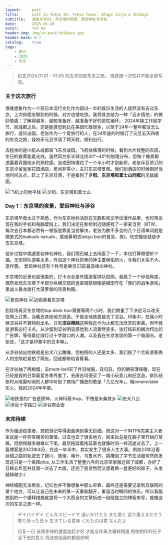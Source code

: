 ```yaml
---
layout:     post
title:      Lost in Tokyo 01: Tokyo Tower, Atago Jinja & Shibuya
subtitle:   迷失东京01：东京塔的夜景、爱宕神社与涉谷
date:       2025-01-20
autor:      Yan He
header-img: img/in-post/shibuya.jpg
header-mask: 0.7
catalog:    true
tags:
    - 旅行
    - 2025
    - 东京
---
```

> 纪念2025.01.01 - 01.05 的五天四夜东京之旅。
> 很遗憾一次性并不能全部写完。

### 关于这次旅行

很难想象作为一个将日本流行文化作为超过一半的娱乐生活的人居然没有去过东京，上次和朋友聊到的时候，对方也很吃惊。我将其总结为一种『近乡情怯』的微妙情感：了解得越多、越想准备好、越准备不好的恶性循环。
2024年换工作回字节、回成都之后，还是能感觉到比在美团忙碌很多，以至于24年一整年都没怎么旅行，遑论出国。老张作为一个爱旅行的人，在24年底的时候订了元旦五天四夜的东京之旅，我咬牙元旦节请了两天假，顺利出行。

去程坐的是川航从成都直飞东京成田。飞机快降落的时候，看到大片规整的农田，冬日的昏黄氤氲光线，虽然同为东半球北纬30°~40°的地理分布，但每个像素都透露着异国他乡的熟稔感。坐成田特慢花了一个半小时才到新桥，老张斥巨资订的东京汐留皇家花园酒店，房间非常小，主打东京塔景观。我们到酒店的时候刚好当地时间五点，赶上了东京日落，于是看到了**夕阳、东京塔和富士山同框**的无敌画面。

![飞机上的地平线](https://yanheluke.oss-cn-beijing.aliyuncs.com/9BA574EC-77CA-4AAB-A154-28DE6E01A07A_1_102_o.jpeg)
![夕阳、东京塔和富士山](https://yanheluke.oss-cn-beijing.aliyuncs.com/D8A14015-2078-460D-8B7E-1F338ECC3791_1_102_o.jpeg)

### Day 1：东京塔的夜景，爱宕神社与涉谷

东京塔毕竟太过于熟悉，作为东京地标活跃在无数影视文学动漫作品里，也时常出现在我的手机和电脑壁纸上。我们决定在新桥附近随便找了一家麦当劳（BTW，每次去日本都必然有一顿饭是靠麦当劳解决，老张为数不多会的几个日语单词就是搞笑式的makudo narudo，感谢黄明志tokyo bon的普及，笑)。吃完晚饭就徒步去东京塔。

徒步过程中偶遇爱宕神社神社，我们爬石梯上去闲逛了一下，本也打算顺便祈个福，无奈排队游客太多，外加这个神社供奉的神主要保佑防火，与我们关系不大，遂作罢。
爱宕神社还有个称号是東京23区最高峰の神社。

东京塔的近景也是很美的，打卡点全是外国游客排队拍照。我挑了一个仰视角度，偶然发现东京塔下半部分纵横交错的竖直钢筋很像是细田守在「我们的战争游戏」里战斗暴龙兽打大菠萝兽的背景构图。

![爱宕神社](https://yanheluke.oss-cn-beijing.aliyuncs.com/C783EE6C-59D6-42C9-B9EB-1626642F974C_1_105_c.jpeg)
![近距离看东京塔](https://yanheluke.oss-cn-beijing.aliyuncs.com/IMG_7254.jpeg)

到现场再买东京塔的top deck tour需要等两个小时，我们商量了下决定可以改天在网上订票，当晚去其他地方逛逛。于是坐地铁直接去了涩谷。印象中，在我小时候涩谷并不算特别出名，只有**涩谷辣妹**这种我迄今为止都无法欣赏的审美。但毕竟是游客必打卡点。从汐留到涩谷明显感觉到人流骤然变多，张灯结彩和鳞次栉比的广告牌，等待着红绿灯过十字路口的人潮，以及我在东京发现的第一个吸烟点。老张说，「这才是印象中的日本嘛」。

从涉谷站出地铁就是忠犬八公雕像，但拍照的人还是太多，我们挑了个合影游客换人的空隙赶紧拍了两张，回成都带给香蕉看。

在涉谷抽了两根烟，去mont-bell买了件羽绒服，丑归丑，但的确轻薄保暖，现在已经是我的日常最爱冬季外套了。去唐吉坷德买了一堆小玩意儿和纪念品，排队结账时从喧嚣吵闹的人群中听到了商场广播放的歌是「几亿光年」。哦omoinotake实火，我的2024年年歌。


![地铁里的广告是原神，火神玛薇卡up，不愧是米桑故乡](https://yanheluke.oss-cn-beijing.aliyuncs.com/B9E37655-03C6-4CD3-AEC6-6F10DBF57200_1_105_c.jpeg)
![忠犬八公](https://yanheluke.oss-cn-beijing.aliyuncs.com/30FA4732-7215-4A7A-A05E-75CEE2DED5BD_1_102_o.jpeg)
![涉谷十字路口](https://yanheluke.oss-cn-beijing.aliyuncs.com/654D764D-BEE9-4F96-8C82-E8C0EE293EE2_1_102_o.jpeg)
![涉谷商业街](https://yanheluke.oss-cn-beijing.aliyuncs.com/5A136B69-C4AB-489B-9EE6-6F341DC5EA81_1_102_o.jpeg)


### 未完待续
作为强迫症患者，想把游记写得面面俱到事无巨细，而这对一个INTP&完美主义者来说是一件异常痛苦的事情。过去也去了很多地方，回来后总是在脑子里开始打草稿，但想得越多越难以下笔，最后拖延着拖延着也就像时间一样流逝过去了。上一篇博客是2023年4月，在这一年半中，其实发生了很多人生大事。例如23年沿着丝绸之路的轨迹去了银川、敦煌、喀什、乌鲁木齐，跳槽回了字节生活服务然而发现这只是一个美团plus, 从工作生活了整整九年的北京举家搬迁回了成都，办好了日韩五年签并且第一次去了大阪，还完了房贷然而又想着换一套更好的房子，头发越掉越少:(

神经细胞无法再生，记忆也并不像想象中那么牢靠，最终还是需要记录到互联网的某个地方，可以让自己在未来的某一天重新翻开，重温当时瞬间的快乐。所以我能想到的一个缓释措施就是将一个大而全的文章拆成一段段独立的博客来写，就像这次的东京之旅一样。

> デイバイデイ
> どんなスピードで 追いかけたら
> また君と 巡り逢えるだろう
> 寄り添った日々 生きている意味
> くれたのは君 なんだよ
> 
> 日复一日
> 该用多快的速度追赶才好
> 才能与你再次辗转相遇
> 相依相伴的日子 活下去的意义
> 将这些给我的都是你啊